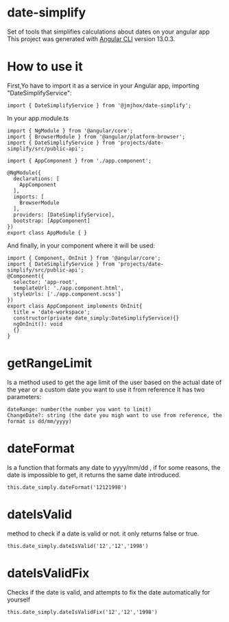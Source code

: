 # date-simplify
Set of tools that simplifies calculations about dates on your angular app
This project was generated with [Angular CLI](https://github.com/angular/angular-cli) version 13.0.3.

# How to use it
First,Yo have to import it as a  service in your Angular app, importing "DateSimplifyService":
```
import { DateSimplifyService } from '@jmjhox/date-simplify';
```

In your app.module.ts
```
import { NgModule } from '@angular/core';
import { BrowserModule } from '@angular/platform-browser';
import { DateSimplifyService } from 'projects/date-simplify/src/public-api';

import { AppComponent } from './app.component';

@NgModule({
  declarations: [
    AppComponent
  ],
  imports: [
    BrowserModule
  ],
  providers: [DateSimplifyService],
  bootstrap: [AppComponent]
})
export class AppModule { }
```

And finally, in your component where it will be used:
```
import { Component, OnInit } from '@angular/core';
import { DateSimplifyService } from 'projects/date-simplify/src/public-api';
@Component({
  selector: 'app-root',
  templateUrl: './app.component.html',
  styleUrls: ['./app.component.scss']
})
export class AppComponent implements OnInit{
  title = 'date-workspace';
  constructor(private date_simply:DateSimplifyService){}
  ngOnInit(): void
  {}
}
```
# getRangeLimit
Is a method used to get the age limit of the user based on the actual date of the year or a custom date you want to use it from reference
It has two parameters: 
```
dateRange: number(the number you want to limit)
ChangeDate?: string (the date you migh want to use from reference, the format is dd/mm/yyyy)
```

# dateFormat
Is a function that formats any date to yyyy/mm/dd , if for some reasons, the date is impossible to get, it returns the same date introduced.
```
this.date_simply.dateFormat('12121998')
```
# dateIsValid
method to check if a date is valid or not. it only returns false or true.
```
this.date_simply.dateIsValid('12','12','1998')
```

# dateIsValidFix
Checks if the date is valid, and attempts to fix the date automatically for yourself
```
this.date_simply.dateIsValidFix('12','12','1998')
```
